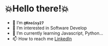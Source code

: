 # 💥Hello there!💥

- 📢 I’m **`@Knoisy27`**
- 👀 I’m interested in Software Develop
- 📏 I’m currently learning Javascript, Python...
- 📫 How to reach me [ LinkedIn](www.linkedin.com/in/jose-luis-ayala-molina-809906218)

<!---
Knoisy27/Knoisy27 is a ✨ special ✨ repository because its `README.md` (this file) appears on your GitHub profile.
You can click the Preview link to take a look at your changes.
--->

